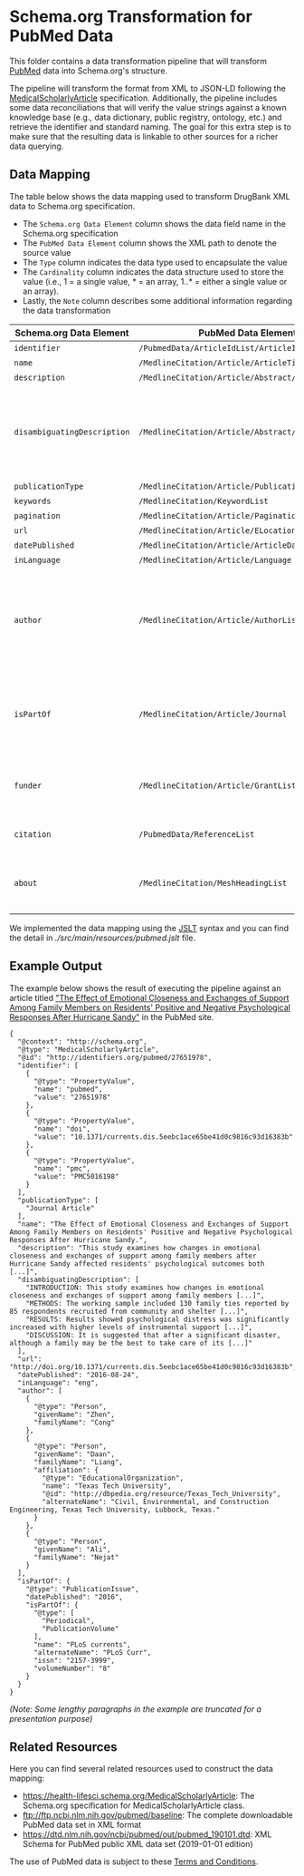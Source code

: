 # Schema.org Transformation for PubMed Data

This folder contains a data transformation pipeline that will transform [PubMed](https://www.ncbi.nlm.nih.gov/pubmed/) data into Schema.org's structure.

The pipeline will transform the format from XML to JSON-LD following the [MedicalScholarlyArticle](https://health-lifesci.schema.org/MedicalScholarlyArticle) specification. Additionally, the pipeline includes some data reconciliations that will verify the value strings against a known knowledge base (e.g., data dictionary, public registry, ontology, etc.) and retrieve the identifier and standard naming. The goal for this extra step is to make sure that the resulting data is linkable to other sources for a richer data querying.

## Data Mapping

The table below shows the data mapping used to transform DrugBank XML data to Schema.org specification.
* The `Schema.org Data Element` column shows the data field name in the Schema.org specification
* The `PubMed Data Element` column shows the XML path to denote the source value
* The `Type` column indicates the data type used to encapsulate the value
* The `Cardinality` column indicates the data structure used to store the value (i.e., 1 = a single value, * = an array, 1..* = either a single value or an array).
* Lastly, the `Note` column describes some additional information regarding the data transformation

| Schema.org Data Element | PubMed Data Element | Type | Cardinality | Notes
--- | --- | :---: | :---: | ---
`identifier` | `/PubmedData/ArticleIdList/ArticleId` | String | * |
`name` | `/MedlineCitation/Article/ArticleTitle` | String | 1 |
`description` | `/MedlineCitation/Article/Abstract/AbstractText` | String | 1 |
`disambiguatingDescription` | `/MedlineCitation/Article/Abstract/AbstractText` | String | * | For some publications, the description is broken down into "OBJECTIVES", "METHODS", "RESULTS", and "CONCLUSIONS"
`publicationType` | `/MedlineCitation/Article/PublicationTypeList` | String | * |
`keywords` | `/MedlineCitation/KeywordList` | String | * |
`pagination` | `/MedlineCitation/Article/Pagination/MedlinePgn` | String | 1 |
`url` | `/MedlineCitation/Article/ELocationID` | URL | 1 |
`datePublished` | `/MedlineCitation/Article/ArticleDate` | Date | 1 |
`inLanguage` | `/MedlineCitation/Article/Language` | String | 1 |
`author` | `/MedlineCitation/Article/AuthorList` | [Person](https://schema.org/Person) | * | Entity reconciliation was used to get the affiliation's entity id via [Dbpedia service](https://wiki.dbpedia.org/lookup) and we extract the author's ORCID, if present
`isPartOf` | `/MedlineCitation/Article/Journal` | [PublicationIssue](https://schema.org/PublicationIssue) | 1 | Additionally, the [Periodical](https://schema.org/Periodical) and [PublicationVolume](https://schema.org/PublicationVolume) types are used to provide more detailed information
`funder` | `/MedlineCitation/Article/GrantList/Grant/Agency` | [Organization](https://schema.org/Organization) | * | Entity reconciliation was used to get the entity id via [Dbpedia service](https://wiki.dbpedia.org/lookup)
`citation` | `/PubmedData/ReferenceList` | [MedicalScholarlyArticle](https://health-lifesci.schema.org/MedicalScholarlyArticle) | * | Linkable to PubMed data set itself
`about` | `/MedlineCitation/MeshHeadingList` | [MedicalEntity](https://health-lifesci.schema.org/MedicalEntity) | * | Entity reconciliation was used to get the medical code via [BioPortal service](http://data.bioontology.org/documentation#nav_search)

We implemented the data mapping using the [JSLT](https://github.com/schibsted/jslt) syntax and you can find the detail in _./src/main/resources/pubmed.jslt_ file.

## Example Output

The example below shows the result of executing the pipeline against an article titled ["The Effect of Emotional Closeness and Exchanges of Support Among Family Members on Residents' Positive and Negative Psychological Responses After Hurricane Sandy"](https://www.ncbi.nlm.nih.gov/pmc/articles/PMC5016198) in the PubMed site.
```
{
  "@context": "http://schema.org",
  "@type": "MedicalScholarlyArticle",
  "@id": "http://identifiers.org/pubmed/27651978",
  "identifier": [
    {
      "@type": "PropertyValue",
      "name": "pubmed",
      "value": "27651978"
    },
    {
      "@type": "PropertyValue",
      "name": "doi",
      "value": "10.1371/currents.dis.5eebc1ace65be41d0c9816c93d16383b"
    },
    {
      "@type": "PropertyValue",
      "name": "pmc",
      "value": "PMC5016198"
    }
  ],
  "publicationType": [
    "Journal Article"
  ],
  "name": "The Effect of Emotional Closeness and Exchanges of Support Among Family Members on Residents' Positive and Negative Psychological Responses After Hurricane Sandy.",
  "description": "This study examines how changes in emotional closeness and exchanges of support among family members after Hurricane Sandy affected residents' psychological outcomes both [...]",
  "disambiguatingDescription": [
    "INTRODUCTION: This study examines how changes in emotional closeness and exchanges of support among family members [...]",
    "METHODS: The working sample included 130 family ties reported by 85 respondents recruited from community and shelter [...]",
    "RESULTS: Results showed psychological distress was significantly increased with higher levels of instrumental support [...]",
    "DISCUSSION: It is suggested that after a significant disaster, although a family may be the best to take care of its [...]"
  ],
  "url": "http://doi.org/10.1371/currents.dis.5eebc1ace65be41d0c9816c93d16383b",
  "datePublished": "2016-08-24",
  "inLanguage": "eng",
  "author": [
    {
      "@type": "Person",
      "givenName": "Zhen",
      "familyName": "Cong"
    },
    {
      "@type": "Person",
      "givenName": "Daan",
      "familyName": "Liang",
      "affiliation": {
        "@type": "EducationalOrganization",
        "name": "Texas Tech University",
        "@id": "http://dbpedia.org/resource/Texas_Tech_University",
        "alternateName": "Civil, Environmental, and Construction Engineering, Texas Tech University, Lubbock, Texas."
      }
    },
    {
      "@type": "Person",
      "givenName": "Ali",
      "familyName": "Nejat"
    }
  ],
  "isPartOf": {
    "@type": "PublicationIssue",
    "datePublished": "2016",
    "isPartOf": {
      "@type": [
        "Periodical",
        "PublicationVolume"
      ],
      "name": "PLoS currents",
      "alternateName": "PLoS Curr",
      "issn": "2157-3999",
      "volumeNumber": "8"
    }
  }
}
```
_(Note: Some lengthy paragraphs in the example are truncated for a presentation purpose)_

## Related Resources

Here you can find several related resources used to construct the data mapping:
* https://health-lifesci.schema.org/MedicalScholarlyArticle: The Schema.org specification for MedicalScholarlyArticle class.
* ftp://ftp.ncbi.nlm.nih.gov/pubmed/baseline: The complete downloadable PubMed data set in XML format
* https://dtd.nlm.nih.gov/ncbi/pubmed/out/pubmed_190101.dtd: XML Schema for 	PubMed public XML data set (2019-01-01 edition)

The use of PubMed data is subject to these [Terms and Conditions](ftp://ftp.ncbi.nlm.nih.gov/pubmed/baseline/README.txt).